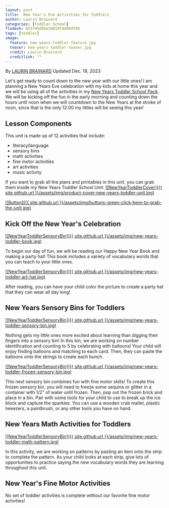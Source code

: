 ```yaml
---
layout: post
title:  New Year's Eve Activities for Toddlers
author: Laurin Brainard
categories: [Toddler School]
flodesk: 65374920be19019fdd96d794
tags: [toddler]
image:
  feature: new-years-toddler-feature.jpg
  teaser: new-years-toddler-teaser.jpg
  credit: Laurin Brainard
  creditlink: ""
---
```

By [LAURIN BRAINARD](https://theprimarybrain.com/menu/about/) Updated Dec. 19, 2023

Let's get ready to count down to the new year with our little ones! I am planning a New Years Eve celebration with my kids at home this year and we will be using all of the activities in my [New Years Toddler School Pack](https://www.teacherspayteachers.com/Product/50-off-48-Hours-New-Years-Toddler-School-Activities-Preschool-Lesson-Plans-10712273?utm_source=PB%20Blog&utm_campaign=New%20Years%20Toddler%20Post). We will be kicking off the fun in the early morning and counting down the hours until noon when we will countdown to the New Years at the stroke of noon, since that is the only 12:00 my littles will be seeing this year!

## Lesson Components 
This unit is made up of 12 activities that include:
- literacy/language 
- sensory bins 
- math activities
- fine motor activities
- art activities
- music activity

If you want to grab all the plans and printables in this unit, you can grab them inside my New Years Toddler School Unit: 
[![NewYearToddlerCover]({{ site.github.url }}/assets/img/product-cover-new-years-toddler-unit.jpg)](https://www.teacherspayteachers.com/Product/50-off-48-Hours-New-Years-Toddler-School-Activities-Preschool-Lesson-Plans-10712273?utm_source=PB%20Blog&utm_campaign=New%20Years%20Toddler%20Post)

[![Button]({{ site.github.url }}/assets/img/buttons-green-click-here-to-grab-the-unit.jpg)](https://www.teacherspayteachers.com/Product/50-off-48-Hours-New-Years-Toddler-School-Activities-Preschool-Lesson-Plans-10712273?utm_source=PB%20Blog&utm_campaign=New%20Years%20Toddler%20Post)

## Kick Off the New Year's Celebration

[![NewYearToddlerSensoryBin]({{ site.github.url }}/assets/img/new-years-toddler-book.jpg)](https://www.teacherspayteachers.com/Product/50-off-48-Hours-New-Years-Toddler-School-Activities-Preschool-Lesson-Plans-10712273?utm_source=PB%20Blog&utm_campaign=New%20Years%20Toddler%20Post)

To begin our day of fun, we will be reading our Happy New Year Book and making a party hat! This book includes a variety of vocabulary words that you can teach to your little ones.

[![NewYearToddlerSensoryBin]({{ site.github.url }}/assets/img/new-years-toddler-art-hat.jpg)](https://www.teacherspayteachers.com/Product/50-off-48-Hours-New-Years-Toddler-School-Activities-Preschool-Lesson-Plans-10712273?utm_source=PB%20Blog&utm_campaign=New%20Years%20Toddler%20Post)

After reading, you can have your child color the picture to create a party hat that they can wear all day long!

## New Years Sensory Bins for Toddlers

[![NewYearToddlerSensoryBin]({{ site.github.url }}/assets/img/new-years-toddler-sensory-bin.jpg)](https://www.teacherspayteachers.com/Product/50-off-48-Hours-New-Years-Toddler-School-Activities-Preschool-Lesson-Plans-10712273?utm_source=PB%20Blog&utm_campaign=New%20Years%20Toddler%20Post)

Nothing gets my little ones more excited about learning than digging their fingers into a sensory bin! In this bin, we are working on number identification and counting to 5 by celebrating with balloons! Your child will enjoy finding balloons and matching to each card. Then, they can paste the balloons onto the strings to create each bunch.

[![NewYearToddlerSensoryBin]({{ site.github.url }}/assets/img/new-years-toddler-frozen-sensory-bin.jpg)](https://www.teacherspayteachers.com/Product/50-off-48-Hours-New-Years-Toddler-School-Activities-Preschool-Lesson-Plans-10712273?utm_source=PB%20Blog&utm_campaign=New%20Years%20Toddler%20Post)

This next sensory bin combines fun with fine motor skills! To create this frozen sensory bin, you will need to freeze some sequins or glitter in a container with 1/2" of water until frozen. Then, pop out the frozen brick and place in a bin. Pair with some tools for your child to use to break up the ice block and capture the sparkles. You can use a wooden crab mallet, plastic tweezers, a paintbrush, or any other tools you have on hand. 

## New Years Math Activities for Toddlers

[![NewYearToddlerSensoryBin]({{ site.github.url }}/assets/img/new-years-toddler-math-pattern.jpg)](https://www.teacherspayteachers.com/Product/50-off-48-Hours-New-Years-Toddler-School-Activities-Preschool-Lesson-Plans-10712273?utm_source=PB%20Blog&utm_campaign=New%20Years%20Toddler%20Post)

In this activity, we are working on patterns by pasting an item onto the strip to complete the pattern. As your child looks at each strip, give lots of opportunities to practice saying the new vocabulary words they are learning throughout this unit. 

## New Year's Fine Motor Activities

No set of toddler activities is complete without our favorite fine motor activities! 
